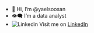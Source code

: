 - 👋 Hi, I’m @yaelsoosan
- 👁️‍🗨️ I’m a data analyst 
- ![Linkedin](https://i.stack.imgur.com/gVE0j.png) Visit me on [LinkedIn](https://www.linkedin.com/in/yael-soosan-54902522a/)



<!---
yaelsoosan/yaelsoosan is a ✨ special ✨ repository because its `README.md` (this file) appears on your GitHub profile.
You can click the Preview link to take a look at your changes.
--->
